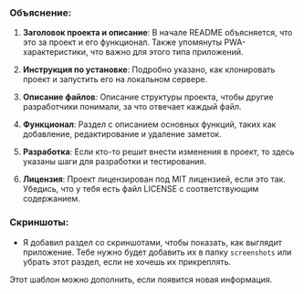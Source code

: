 
### Объяснение:
1. **Заголовок проекта и описание**:
   В начале README объясняется, что это за проект и его функционал. Также упомянуты PWA-характеристики, что важно для этого типа приложений.
   
2. **Инструкция по установке**:
   Подробно указано, как клонировать проект и запустить его на локальном сервере.

3. **Описание файлов**:
   Описание структуры проекта, чтобы другие разработчики понимали, за что отвечает каждый файл.

4. **Функционал**:
   Раздел с описанием основных функций, таких как добавление, редактирование и удаление заметок.

5. **Разработка**:
   Если кто-то решит внести изменения в проект, то здесь указаны шаги для разработки и тестирования.

6. **Лицензия**:
   Проект лицензирован под MIT лицензией, если это так. Убедись, что у тебя есть файл LICENSE с соответствующим содержанием.

### Скриншоты:
- Я добавил раздел со скриншотами, чтобы показать, как выглядит приложение. Тебе нужно будет добавить их в папку `screenshots` или убрать этот раздел, если не хочешь их прикреплять.

Этот шаблон можно дополнить, если появится новая информация.
